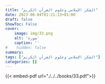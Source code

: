 ```yaml
---
title: "الفكر الإسلامي وعلوم القرآن الكريم"
date: 2023-06-04T01:21:13+03:00
draft: false
ShowToc: False
cover:
    image: img/33.png
    alt: 'صورة'
    caption: ''
#    hidden: false
summary: 
tags: ["الفكر الإسلامي وعلوم القرآن الكريم"]
categories: []
---
```

{{< embed-pdf url="./../../books/33.pdf">}} 


